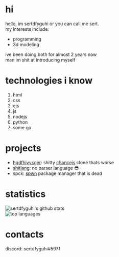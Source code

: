# hi
hello, im sertdfyguhi or you can call me sert.    
my interests include:
- programming
- 3d modeling  

ive been doing both for almost 2 years now  
man im shit at introducing myself

# technologies i know
1. html
2. css
3. ejs
4. js
5. nodejs
6. python
7. some go

# projects
- [hgdfhjvysger](https://github.com/sertdfyguhi/hgdfhjvysger): shitty [chancejs](https://github.com/chancejs/chancejs) clone thats worse
- [shitlang](https://github.com/sertdfyguhi/shitlang): no parser language 😎
- spck: [spwn](https://github.com/Spu7Nix/SPWN-language) package manager that is dead

# statistics
![sertdfyguhi's github stats](https://github-readme-stats.vercel.app/api?username=sertdfyguhi&show_icons=true&bg_color=FCBCD7&title_color=E56AB3&icon_color=EF87BE&text_color=ffffff)  
![top languages](https://github-readme-stats.vercel.app/api/top-langs?username=sertdfyguhi&bg_color=FCBCD7&title_color=E56AB3&text_color=ffffff&layout=compact)  

# contacts
discord: sertdfyguhi#5971
